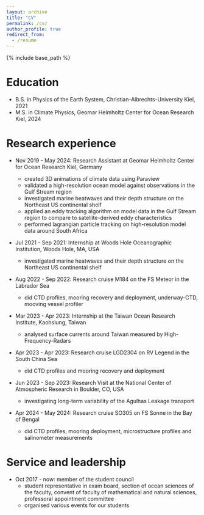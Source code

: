 ```yaml
---
layout: archive
title: "CV"
permalink: /cv/
author_profile: true
redirect_from:
  - /resume
---
```


{% include base_path %}

Education
======
* B.S. in Physics of the Earth System, Christian-Albrechts-University Kiel, 2021
* M.S. in Climate Physics, Geomar Helmholtz Center for Ocean Research Kiel, 2024

Research experience
======
* Nov 2019 - May 2024: Research Assistant at Geomar Helmholtz Center for Ocean Research Kiel, Germany
  * created 3D animations of climate data using Paraview
  * validated a high-resolution ocean model against observations in the Gulf Stream region
  * investigated marine heatwaves and their depth structure on the Northeast US continental shelf
  * applied an eddy tracking algorithm on model data in the Gulf Stream region to compare to satellite-derived eddy characteristics
  * performed lagrangian particle tracking on high-resolution model data around South Africa

* Jul 2021 - Sep 2021: Internship at Woods Hole Oceanographic Institution, Woods Hole, MA, USA
  * investigated marine heatwaves and their depth structure on the Northeast US continental shelf

* Aug 2022 - Sep 2022: Research cruise M184 on the FS Meteor in the Labrador Sea
  * did CTD profiles, mooring recovery and deployment, underway-CTD, mooving vessel profiler

* Mar 2023 - Apr 2023: Internship at the Taiwan Ocean Research Institute, Kaohsiung, Taiwan
  * analysed surface currents around Taiwan measured by High-Frequency-Radars

* Apr 2023 - Apr 2023: Research cruise LGD2304 on RV Legend in the South China Sea
  * did CTD profiles and mooring recovery and deployment

* Jun 2023 - Sep 2023: Research Visit at the National Center of Atmospheric Research in Boulder, CO, USA
  * investigating long-term variability of the Agulhas Leakage transport

* Apr 2024 - May 2024: Research cruise SO305 on FS Sonne in the Bay of Bengal
  * did CTD profiles, mooring deployment, microstructure profiles and salinometer measurements
  

Service and leadership
======
* Oct 2017 - now: member of the student council
  * student representative in exam board, section of ocean sciences of the faculty, convent of faculty of mathematical and natural sciences, professoral appointment committee
  * organised various events for our students
